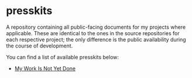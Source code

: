 # presskits
A repository containing all public-facing documents for my projects where applicable. These are identical to the ones in the source repositories for each respective project; the only difference is the public availability during the course of development. 

You can find a list of available presskits below:

* [My Work Is Not Yet Done](https://github.com/spncryn/work/blob/master/README.md)
